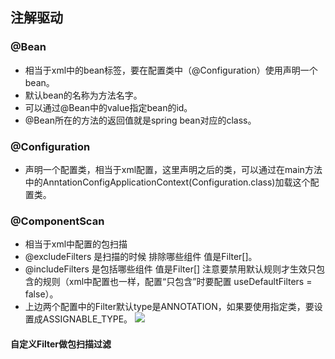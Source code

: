 ## 注解驱动

### @Bean
- 相当于xml中的bean标签，要在配置类中（@Configuration）使用声明一个bean。
- 默认bean的名称为方法名字。
- 可以通过@Bean中的value指定bean的id。
- @Bean所在的方法的返回值就是spring bean对应的class。

### @Configuration
- 声明一个配置类，相当于xml配置，这里声明之后的类，可以通过在main方法中的AnntationConfigApplicationContext(Configuration.class)加载这个配置类。

### @ComponentScan
- 相当于xml中配置的包扫描
- @excludeFilters 是扫描的时候 排除哪些组件 值是Filter[]。
- @includeFilters 是包括哪些组件 值是Filter[] 注意要禁用默认规则才生效只包含的规则（xml中配置也一样，配置“只包含”时要配置 useDefaultFilters = false）。
- 上边两个配置中的Filter默认type是ANNOTATION，如果要使用指定类，要设置成ASSIGNABLE_TYPE。
![](https://zlj1217-blog-image.oss-cn-hongkong.aliyuncs.com/componentScan.png)
#### 自定义Filter做包扫描过滤